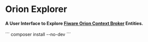 Orion Explorer
=============================
####  A User Interface to Explore [Fiware Orion Context Broker](https://github.com/telefonicaid/fiware-orion) Entities.



´´´
composer install --no-dev
´´´